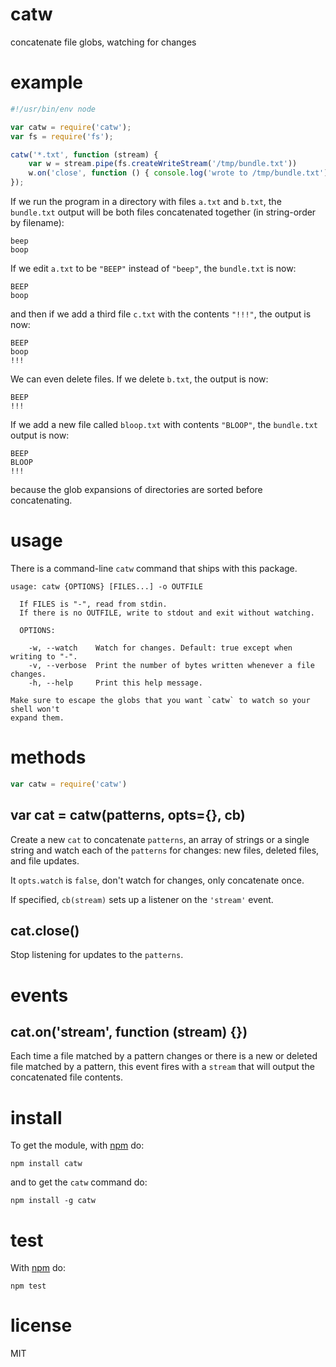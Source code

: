 # catw

concatenate file globs, watching for changes

# example

``` js
#!/usr/bin/env node

var catw = require('catw');
var fs = require('fs');

catw('*.txt', function (stream) {
    var w = stream.pipe(fs.createWriteStream('/tmp/bundle.txt'))
    w.on('close', function () { console.log('wrote to /tmp/bundle.txt') });
});
```

If we run the program in a directory with files `a.txt` and `b.txt`, the
`bundle.txt` output will be both files concatenated together (in string-order by
filename):

```
beep
boop
```

If we edit `a.txt` to be `"BEEP"` instead of `"beep"`, the `bundle.txt` is now:

```
BEEP
boop
```

and then if we add a third file `c.txt` with the contents `"!!!"`, the output is
now:

```
BEEP
boop
!!!
```

We can even delete files. If we delete `b.txt`, the output is now:

```
BEEP
!!!
```

If we add a new file called `bloop.txt` with contents `"BLOOP"`, the
`bundle.txt` output is now:

```
BEEP
BLOOP
!!!
```

because the glob expansions of directories are sorted before concatenating.

# usage

There is a command-line `catw` command that ships with this package.

```
usage: catw {OPTIONS} [FILES...] -o OUTFILE

  If FILES is "-", read from stdin.
  If there is no OUTFILE, write to stdout and exit without watching.

  OPTIONS:

    -w, --watch    Watch for changes. Default: true except when writing to "-".
    -v, --verbose  Print the number of bytes written whenever a file changes.
    -h, --help     Print this help message.

Make sure to escape the globs that you want `catw` to watch so your shell won't
expand them.
```

# methods

``` js
var catw = require('catw')
```

## var cat = catw(patterns, opts={}, cb)

Create a new `cat` to concatenate `patterns`, an array of strings or a single
string and watch each of the `patterns` for changes: new files, deleted files,
and file updates.

It `opts.watch` is `false`, don't watch for changes, only concatenate once.

If specified, `cb(stream)` sets up a listener on the `'stream'` event.

## cat.close()

Stop listening for updates to the `patterns`.

# events

## cat.on('stream', function (stream) {})

Each time a file matched by a pattern changes or there is a new or deleted file
matched by a pattern, this event fires with a `stream` that will output the
concatenated file contents.

# install

To get the module, with [npm](https://npmjs.org) do:

```
npm install catw
```

and to get the `catw` command do:

```
npm install -g catw
```

# test

With [npm](https://npmjs.org) do:

```
npm test
```

# license

MIT
